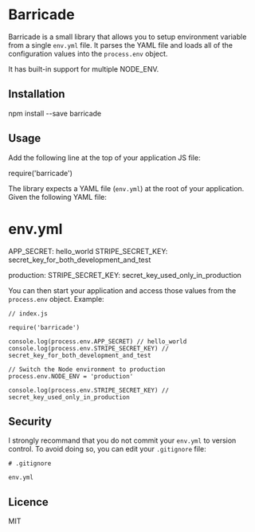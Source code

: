 # Barricade

Barricade is a small library that allows you to setup environment variable from a single `env.yml` file. It parses the YAML file and loads all of the configuration values into the `process.env` object.

It has built-in support for multiple NODE_ENV.

## Installation

npm install --save barricade

## Usage

Add the following line at the top of your application JS file:

   require('barricade')

The library expects a YAML file (`env.yml`) at the root of your application. Given the following YAML file:

   # env.yml

   APP_SECRET: hello_world
   STRIPE_SECRET_KEY: secret_key_for_both_development_and_test

   production:
    STRIPE_SECRET_KEY: secret_key_used_only_in_production

You can then start your application and access those values from the `process.env` object. Example:

    // index.js

    require('barricade')

    console.log(process.env.APP_SECRET) // hello_world
    console.log(process.env.STRIPE_SECRET_KEY) // secret_key_for_both_development_and_test

    // Switch the Node environment to production
    process.env.NODE_ENV = 'production'

    console.log(process.env.STRIPE_SECRET_KEY) // secret_key_used_only_in_production

## Security

I strongly recommand that you do not commit your `env.yml` to version control. To avoid doing so, you can edit your `.gitignore` file:

    # .gitignore

    env.yml

## Licence

MIT
